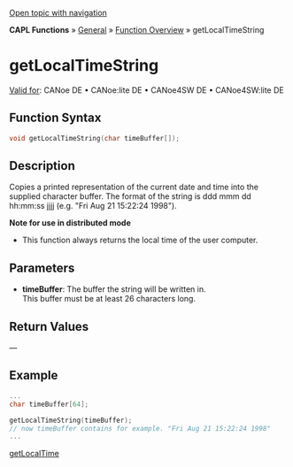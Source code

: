 [Open topic with navigation](../../../../../CANoeDEFamily.htm#Topics/CAPLFunctions/Other/Functions/CAPLfunctionGetLocalTimeString.md)

**CAPL Functions** » [General](../CAPLGeneralStartPage.md) » [Function Overview](../CAPLfunctionsGeneralOverview.md) » getLocalTimeString

# getLocalTimeString

[Valid for](../../../Shared/FeatureAvailability.md): CANoe DE • CANoe:lite DE • CANoe4SW DE • CANoe4SW:lite DE

## Function Syntax

```c
void getLocalTimeString(char timeBuffer[]);
```

## Description

Copies a printed representation of the current date and time into the supplied character buffer. The format of the string is ddd mmm dd hh:mm:ss jjjj (e.g. "Fri Aug 21 15:22:24 1998").

**Note for use in distributed mode**

- This function always returns the local time of the user computer.

## Parameters

- **timeBuffer**: The buffer the string will be written in.  
  This buffer must be at least 26 characters long.

## Return Values

—

## Example

```c
...
char timeBuffer[64];

getLocalTimeString(timeBuffer);
// now timeBuffer contains for example. "Fri Aug 21 15:22:24 1998"
...
```

[getLocalTime](CAPLfunctionGetLocalTime.md)

